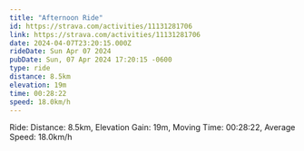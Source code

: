 ```yaml
---
title: "Afternoon Ride"
id: https://strava.com/activities/11131281706
link: https://strava.com/activities/11131281706
date: 2024-04-07T23:20:15.000Z
rideDate: Sun Apr 07 2024
pubDate: Sun, 07 Apr 2024 17:20:15 -0600
type: ride
distance: 8.5km
elevation: 19m
time: 00:28:22
speed: 18.0km/h
---
```

Ride: Distance: 8.5km, Elevation Gain: 19m, Moving Time: 00:28:22, Average Speed: 18.0km/h